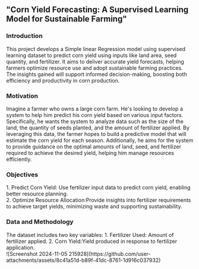 <h2>"Corn Yield Forecasting: A Supervised Learning Model for Sustainable Farming"</h2>
<h3>Introduction</h3>
<p> This project develops a Simple linear Regression model using supervised learning dataset to predict corn yield using inputs like land area, seed quantity, and fertilizer. It aims to deliver accurate yield forecasts, helping farmers optimize resource use and adopt sustainable farming practices. The insights gained will support informed decision-making, boosting both efficiency and productivity in corn production.
</p>
<h3></h3>
<h3>Motivation</h3>
<p>Imagine a farmer who owns a large corn farm. He's looking to develop a system to help him predict his corn yield based on various input factors. Specifically, he wants the system to analyze data such as the size of the land, the quantity of seeds planted, and the amount of fertilizer applied. By leveraging this data, the farmer hopes to build a predictive model that will estimate the corn yield for each season. Additionally, he aims for the system to provide guidance on the optimal amounts of land, seed, and fertilizer required to achieve the desired yield, helping him manage resources efficiently. </p>
<h3>Objectives</h3>
1. Predict Corn Yield: Use fertilizer input data to predict corn yield, enabling better resource planning. <br>       
2. Optimize Resource Allocation:Provide insights into fertilizer requirements to achieve target yields, minimizing waste and supporting sustainability.
<h3>Data and Methodology</h3>
The dataset includes two key variables:
1. Fertilizer Used: Amount of fertilizer applied.
2. Corn Yield:Yield produced in response to fertilizer application.<br>
![Screenshot 2024-11-05 215928](https://github.com/user-attachments/assets/8c41a51d-b89f-41dc-8761-1d916c037932)
